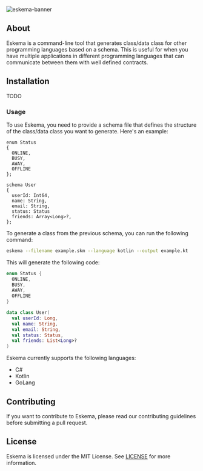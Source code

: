 ![eskema-banner](https://user-images.githubusercontent.com/35552782/223580390-63e2fb75-4baa-463f-92e2-9d43556e9375.png)

## About

Eskema is a command-line tool that generates class/data class for other programming languages based on a schema. This is useful for when you have multiple applications in different programming languages that can communicate between them with well defined contracts.

## Installation

TODO

### Usage

To use Eskema, you need to provide a schema file that defines the structure of the class/data class you want to generate. Here's an example:

```
enum Status
{
  ONLINE,
  BUSY,
  AWAY,
  OFFLINE
};

schema User 
{
  userId: Int64,
  name: String,
  email: String,
  status: Status
  friends: Array<Long>?,
};
```

To generate a class from the previous schema, you can run the following command:

```sh
eskema --filename example.skm --language kotlin --output example.kt
```

This will generate the following code:

```kt
enum Status {
  ONLINE,
  BUSY,
  AWAY,
  OFFLINE
}

data class User(
  val userId: Long,
  val name: String,
  val email: String,
  val status: Status,
  val friends: List<Long>?
)
```

Eskema currently supports the following languages:

- C#
- Kotlin
- GoLang

## Contributing
If you want to contribute to Eskema, please read our contributing guidelines before submitting a pull request.

## License
Eskema is licensed under the MIT License. See [LICENSE](https://github.com/Haato3o/eskema/blob/main/LICENSE) for more information.
